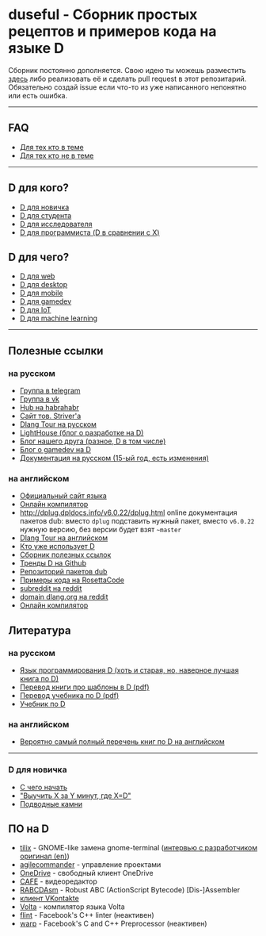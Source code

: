# duseful - Сборник простых рецептов и примеров кода на языке D

Сборник постоянно дополняется. Свою идею ты можешь разместить
[здесь](https://github.com/deviator/duseful/issues/new) либо
реализовать её и сделать pull request в этот репозитарий. Обязательно
создай issue если что-то из уже написанного непонятно или есть
ошибка.

---

## FAQ

* [Для тех кто в теме][faq]
* [Для тех кто не в теме][noobfaq]

---

## D для кого?

* [D для новичка](#d-для-новичка)
* [D для студента][student]
* [D для исследователя][researcher]
* [D для программиста (D в сравнении с X)][comparison]

## D для чего?

* [D для web][web]
* [D для desktop][desktop]
* [D для mobile][mobile]
* [D для gamedev][gamedev]
* [D для IoT][iot]
* [D для machine learning][ml]

---

## Полезные ссылки

### на русском

* [Группа в telegram](https://t.me/dlangru)
* [Группа в vk](https://vk.com/vk_dlang)
* [Hub на habrahabr](https://habrahabr.ru/hub/d/)
* [Сайт тов. Striver'а](http://striver00.ru/D/)
* [Dlang Tour на русском](https://tour.dlang.org/tour/ru/welcome/welcome-to-d)
* [LightHouse (блог о разработке на D)](https://lhs-blog.info/)
* [Блог нашего друга (разное, D в том числе)](http://progcode.ru/)
* [Блог о gamedev на D](http://dlanggamedev.blogspot.ru/)
* [Документация на русском (15-ый год, есть изменения)](https://wiki.dlang.org/Reading_the_documentation_(in_Russian))

### на английском

* [Официальный сайт языка](http://dlang.org)
* [Онлайн компилятор](https://run.dlang.io/)
* http://dplug.dpldocs.info/v6.0.22/dplug.html online документация пакетов dub: вместо `dplug` подставить нужный пакет, вместо `v6.0.22` нужную версию, без версии будет взят `~master`
* [Dlang Tour на английском](https://tour.dlang.org/tour/en/welcome/welcome-to-d)
* [Кто уже использует D](https://dlang.org/orgs-using-d.html)
* [Сборник полезных ссылок](https://github.com/zhaopuming/awesome-d)
* [Тренды D на Github](https://github.com/trending/d)
* [Репозиторий пакетов dub](http://code.dlang.org)
* [Примеры кода на RosettaCode](http://rosettacode.org/wiki/Category:D)
* [subreddit на reddit](https://www.reddit.com/r/dlang/)
* [domain dlang.org на reddit](https://www.reddit.com/domain/dlang.org/)
* [Онлайн компилятор](https://d.godbolt.org/)

## Литература

### на русском

* [Язык программирования D (хоть и старая, но, наверное лучшая книга по D)](https://www.ozon.ru/context/detail/id/14132948/)
* [Перевод книги про шаблоны в D (pdf)](http://striver00.ru/D/files/%D0%A8%D0%B0%D0%B1%D0%BB%D0%BE%D0%BD%D1%8B_D_ru.pdf)
* [Перевод учебника по D (pdf)](http://striver00.ru/D/files/D-tutorialspoint_ru.pdf)
* [Учебник по D](http://dlang.ru/book)

### на английском

* [Вероятно самый полный перечень книг по D на английском](https://wiki.dlang.org/Books)

---

### D для новичка

* [С чего начать][begin]
* ["Выучить X за Y минут, где X=D"][xiny]
* [Подводные камни][unobvious]

## ПО на D

* [tilix](https://gnunn1.github.io/tilix-web/) - GNOME-like замена gnome-terminal ([интервью с разработчиком](http://progcode.ru/2017/08/25/%D0%BE-tilix-%D0%B8-d-%D0%B8%D0%BD%D1%82%D0%B5%D1%80%D0%B2%D1%8C%D1%8E-%D1%81-%D0%B3%D0%B5%D1%80%D0%B0%D0%BB%D1%8C%D0%B4%D0%BE%D0%BC-%D0%BD%D0%B0%D0%BD%D0%BD%D0%BE%D0%BC/) [оригинал (en)](https://dlang.org/blog/2017/08/11/on-tilix-and-d-an-interview-with-gerald-nunn/))
* [agilecommander](https://agilecommander.com/) - управление проектами
* [OneDrive](https://github.com/skilion/onedrive) - свободный клиент OneDrive
* [CAFE](https://github.com/aoitofu/CAFE) - видеоредактор
* [RABCDAsm](https://github.com/CyberShadow/RABCDAsm) - Robust ABC (ActionScript Bytecode) [Dis-]Assembler
* [клиент VKontakte](https://github.com/vk-cli/vk)
* [Volta](https://github.com/VoltLang/Volta) - компилятор языка Volta
* [flint](https://github.com/facebookarchive/flint) - Facebook's C++ linter (неактивен)
* [warp](https://github.com/facebookarchive/warp) - Facebook's C and C++ Preprocessor (неактивен)

[begin]:      manuals/begin.md
[xiny]:       manuals/xiny.md
[unobvious]:  manuals/unobvious
[comparison]: manuals/comparison
[web]:        manuals/web
[desktop]:    manuals/desktop
[mobile]:     manuals/mobile
[gamedev]:    manuals/gamedev
[iot]:        manuals/iot
[ml]:         manuals/ml

[student]:    manuals/student.md
[researcher]: manuals/researcher.md
[noobfaq]:    manuals/noobfaq.md
[faq]:        manuals/faq.md
